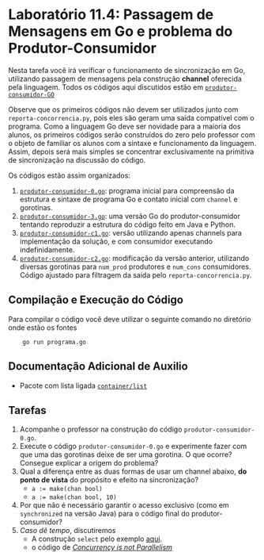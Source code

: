 # Laboratório 11.4: Passagem de Mensagens em Go e problema do Produtor-Consumidor

Nesta tarefa você irá verificar o funcionamento de sincronização em Go, utilizando passagem de mensagens pela construção **channel** oferecida pela linguagem. Todos os códigos aqui discutidos estão em [`produtor-consumidor-GO`](produtor-consumidor-GO/)

Observe que os primeiros códigos não devem ser utilizados junto com `reporta-concorrencia.py`, pois eles são geram uma saída compatível com o programa. Como a linguagem Go deve ser novidade para a maioria dos alunos, os primeiros códigos serão construídos do zero pelo professor com o objeto de familiar os alunos com a sintaxe e funcionamento da linguagem. Assim, depois será mais simples se concentrar exclusivamente na primitiva de sincronização na discussão do código.


Os códigos estão assim organizados:


1. [`produtor-consumidor-0.go`](produtor-consumidor-GO/produtor-consumidor-0.go): programa inicial para compreensão da estrutura e sintaxe de programa Go e contato inicial com `channel` e gorotinas.
2. [`produtor-consumidor-3.go`](produtor-consumidor-GO/produtor-consumidor-3.go): uma versão Go do produtor-consumidor tentando reproduzir a estrutura do código feito em Java e Python.
3. [`produtor-consumidor-c1.go`](produtor-consumidor-GO/produtor-consumidor-c1.go): versão utilizando apenas channels para implementação da solução, e com consumidor executando indefinidamente.
4. [`produtor-consumidor-c2.go`](produtor-consumidor-GO/produtor-consumidor-c2.go): modificação da versão anterior, utilizando diversas gorotinas para `num_prod` produtores e `num_cons` consumidores. Código ajustado para filtragem da saída pelo `reporta-concorrencia.py`.


## Compilação e Execução do Código

Para compilar o código você deve utilizar o seguinte comando no diretório onde estão os fontes

        go run programa.go

## Documentação Adicional de Auxilio

* Pacote com lista ligada [`container/list`](https://pkg.go.dev/container/list)

## Tarefas

1. Acompanhe o professor na construção do código `produtor-consumidor-0.go`.
2. Execute o código `produtor-consumidor-0.go` e experimente fazer com que uma das gorotinas deixe de ser uma gorotina. O que ocorre? Consegue explicar a origem do problema?
3. Qual a diferença entre as duas formas de usar um channel abaixo, **do ponto de vista** do propósito e efeito na sincronização?
   * `a := make(chan bool)`
   * `a := make(chan bool, 10)`
4. Por que não é necessário garantir o acesso exclusivo (como em `synchronized` na versão Java) para o código final do produtor-consumidor?
5. *Caso dê tempo*, discutiremos
   * A construção `select` pelo exemplo [aqui](https://go.dev/talks/2012/concurrency.slide#36).
   * o código de [*Concurrency is not Parallelism*](https://go.dev/talks/2012/waza.slide#1)
